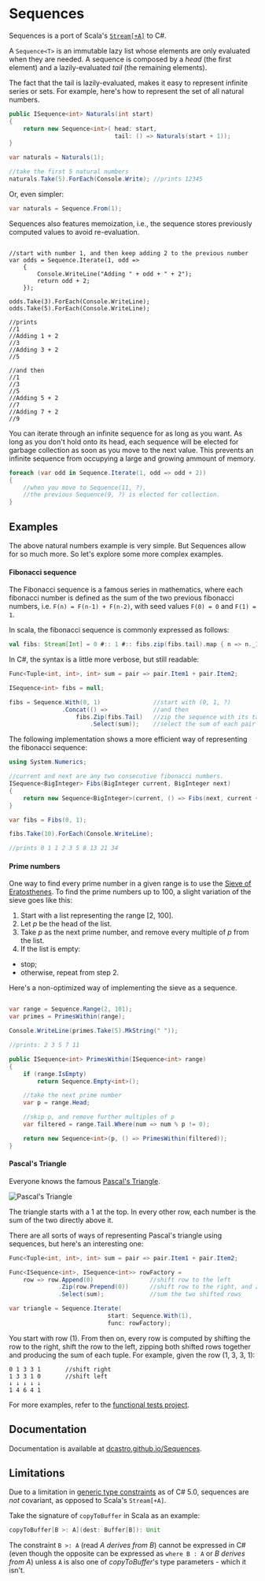 # Sequences

Sequences is a port of Scala's [`Stream[+A]`][3] to C#.

A `Sequence<T>` is an immutable lazy list whose elements are only evaluated when they are needed. A sequence is composed by a *head* (the first element) and a lazily-evaluated *tail* (the remaining elements).

The fact that the tail is lazily-evaluated, makes it easy to represent infinite series or sets. For example, here's how to represent the set of all natural numbers.


```cs
public ISequence<int> Naturals(int start)
{
    return new Sequence<int>( head: start,
                              tail: () => Naturals(start + 1));
}

var naturals = Naturals(1);

//take the first 5 natural numbers
naturals.Take(5).ForEach(Console.Write); //prints 12345
```

Or, even simpler:

```cs
var naturals = Sequence.From(1);
```

Sequences also features memoization, i.e., the sequence stores previously computed values to avoid re-evaluation.

```chsarp

//start with number 1, and then keep adding 2 to the previous number
var odds = Sequence.Iterate(1, odd =>
    {
        Console.WriteLine("Adding " + odd + " + 2");
        return odd + 2;
    });

odds.Take(3).ForEach(Console.WriteLine);
odds.Take(5).ForEach(Console.WriteLine);

//prints
//1
//Adding 1 + 2
//3
//Adding 3 + 2
//5

//and then
//1
//3
//5
//Adding 5 + 2
//7
//Adding 7 + 2
//9
```

You can iterate through an infinite sequence for as long as you want. As long as you don't hold onto its head, each sequence will be elected for garbage collection as soon as you move to the next value. This prevents an infinite sequence from occupying a large and growing ammount of memory.

```cs
foreach (var odd in Sequence.Iterate(1, odd => odd + 2))
{
    //when you move to Sequence(11, ?),
    //the previous Sequence(9, ?) is elected for collection.
}
```

## Examples

The above natural numbers example is very simple. But Sequences allow for so much more. So let's explore some more complex examples.

#### Fibonacci sequence

The Fibonacci sequence is a famous series in mathematics, where each fibonacci number is defined as the sum of the two previous fibonacci numbers, i.e. `F(n) = F(n-1) + F(n-2)`, with seed values `F(0) = 0` and `F(1) = 1`.

In scala, the fibonacci sequence is commonly expressed as follows:

```scala
val fibs: Stream[Int] = 0 #:: 1 #:: fibs.zip(fibs.tail).map { n => n._1 + n._2 }
```

In C#, the syntax is a little more verbose, but still readable:

```cs
Func<Tuple<int, int>, int> sum = pair => pair.Item1 + pair.Item2;

ISequence<int> fibs = null;

fibs = Sequence.With(0, 1)               //start with (0, 1, ?)
               .Concat(() =>             //and then
                   fibs.Zip(fibs.Tail)   //zip the sequence with its tail (i.e., (0,1), (1,1), (1,2), (2,3), (3, 5))
                       .Select(sum));    //select the sum of each pair (i.e., 1, 2, 3, 5, 8)
```

The following implementation shows a more efficient way of representing the fibonacci sequence:

```cs
using System.Numerics;

//current and next are any two consecutive fibonacci numbers.
ISequence<BigInteger> Fibs(BigInteger current, BigInteger next)
{
    return new Sequence<BigInteger>(current, () => Fibs(next, current + next));
}

var fibs = Fibs(0, 1);

fibs.Take(10).ForEach(Console.WriteLine);

//prints 0 1 1 2 3 5 8 13 21 34
```

#### Prime numbers

One way to find every prime number in a given range is to use the [Sieve of Eratosthenes][4].
To find the prime numbers up to 100, a slight variation of the sieve goes like this:

1. Start with a list representing the range [2, 100].
2. Let *p* be the head of the list.
3. Take *p* as the next prime number, and remove every multiple of *p* from the list.
4. If the list is empty:
  * stop;
  * otherwise, repeat from step 2.

Here's a non-optimized way of implementing the sieve as a sequence.

```cs

var range = Sequence.Range(2, 101);
var primes = PrimesWithin(range);

Console.WriteLine(primes.Take(5).MkString(" "));

//prints: 2 3 5 7 11

public ISequence<int> PrimesWithin(ISequence<int> range)
{
    if (range.IsEmpty)
        return Sequence.Empty<int>();

    //take the next prime number
    var p = range.Head;

    //skip p, and remove further multiples of p
    var filtered = range.Tail.Where(num => num % p != 0);

    return new Sequence<int>(p, () => PrimesWithin(filtered));
}
```

#### Pascal's Triangle

Everyone knows the famous [Pascal's Triangle][6].

![Pascal's Triangle][pascal]

The triangle starts with a 1 at the top. In every other row, each number is the sum of the two directly above it.

There are all sorts of ways of representing Pascal's triangle using sequences, but here's an interesting one:

```cs
Func<Tuple<int, int>, int> sum = pair => pair.Item1 + pair.Item2;

Func<ISequence<int>, ISequence<int>> rowFactory =
    row => row.Append(0)                //shift row to the left
              .Zip(row.Prepend(0))      //shift row to the right, and zip both shifted rows
              .Select(sum);             //sum the two shifted rows

var triangle = Sequence.Iterate(
                            start: Sequence.With(1),
                            func: rowFactory);
```

You start with row (1). From then on, every row is computed by shifting the row to the right, shift the row to the left, zipping both shifted rows together and producing the sum of each tuple. For example, given the row (1, 3, 3, 1):

```
0 1 3 3 1       //shift right
1 3 3 1 0       //shift left
↓ ↓ ↓ ↓ ↓
1 4 6 4 1
```

For more examples, refer to the [functional tests project][1].


## Documentation
Documentation is available at [dcastro.github.io/Sequences][2].


## Limitations

Due to a limitation in [generic type constraints][5] as of C# 5.0, sequences are *not* covariant, as opposed to Scala's `Stream[+A]`.

Take the signature of `copyToBuffer` in Scala as an example:

```scala
copyToBuffer[B >: A](dest: Buffer[B]): Unit
```

The constraint `B >: A` (read *A derives from B*) cannot be expressed in C# (even though the opposite can be expressed as `where B : A` or *B derives from A*) unless `A` is also one of *copyToBuffer*'s type parameters - which it isn't.


[1]: https://github.com/dcastro/Sequences/tree/master/tests/Sequences.Tests.Functional
[2]: http://diogocastro.com/Sequences
[3]: http://www.scala-lang.org/api/current/index.html#scala.collection.immutable.Stream
[4]: http://en.wikipedia.org/wiki/Sieve_of_Eratosthenes
[5]: http://msdn.microsoft.com/en-gb/library/d5x73970.aspx
[6]: http://en.wikipedia.org/wiki/Pascal's_triangle
[pascal]: https://lh5.googleusercontent.com/-PSz_Hc91byA/U2-3Ov8NAaI/AAAAAAAABpg/6gxF4YaPt0E/w200-h195-no/pascals-triangle.png